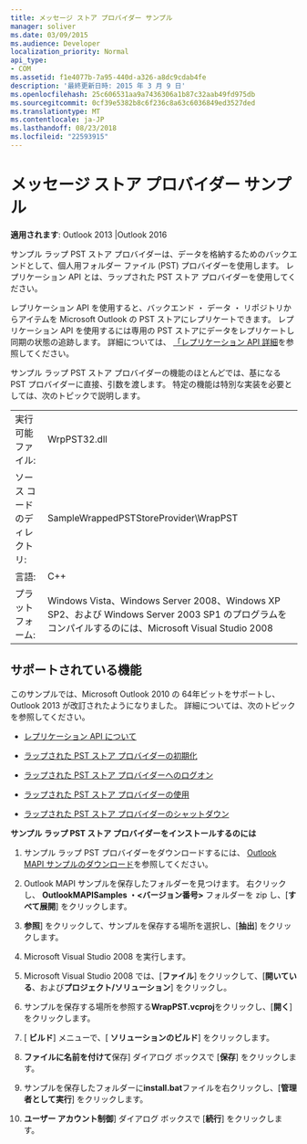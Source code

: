 ```yaml
---
title: メッセージ ストア プロバイダー サンプル
manager: soliver
ms.date: 03/09/2015
ms.audience: Developer
localization_priority: Normal
api_type:
- COM
ms.assetid: f1e4077b-7a95-440d-a326-a8dc9cdab4fe
description: '最終更新日時: 2015 年 3 月 9 日'
ms.openlocfilehash: 25c606531aa9a7436306a1b87c32aab49fd975db
ms.sourcegitcommit: 0cf39e5382b8c6f236c8a63c6036849ed3527ded
ms.translationtype: MT
ms.contentlocale: ja-JP
ms.lasthandoff: 08/23/2018
ms.locfileid: "22593915"
---
```

# <a name="message-store-provider-sample"></a>メッセージ ストア プロバイダー サンプル

  
  
**適用されます**: Outlook 2013 |Outlook 2016 
  
サンプル ラップ PST ストア プロバイダーは、データを格納するためのバックエンドとして、個人用フォルダー ファイル (PST) プロバイダーを使用します。 レプリケーション API とは、ラップされた PST ストア プロバイダーを使用してください。 
  
レプリケーション API を使用すると、バックエンド ・ データ ・ リポジトリからアイテムを Microsoft Outlook の PST ストアにレプリケートできます。 レプリケーション API を使用するには専用の PST ストアにデータをレプリケートし同期の状態の追跡します。 詳細については、 [「レプリケーション API 詳細](about-the-replication-api.md)を参照してください。
  
サンプル ラップ PST ストア プロバイダーの機能のほとんどでは、基になる PST プロバイダーに直接、引数を渡します。 特定の機能は特別な実装を必要としては、次のトピックで説明します。
  
|||
|:-----|:-----|
|実行可能ファイル:  <br/> |WrpPST32.dll  <br/> |
|ソース コードのディレクトリ:  <br/> |SampleWrappedPSTStoreProvider\WrapPST  <br/> |
|言語:  <br/> |C++  <br/> |
|プラットフォーム:  <br/> |Windows Vista、Windows Server 2008、Windows XP SP2、および Windows Server 2003 SP1 のプログラムをコンパイルするのには、Microsoft Visual Studio 2008  <br/> |
   
## <a name="supported-features"></a>サポートされている機能

このサンプルでは、Microsoft Outlook 2010 の 64年ビットをサポートし、Outlook 2013 が改訂されたようになりました。 詳細については、次のトピックを参照してください。
  
- [レプリケーション API について](about-the-replication-api.md)
    
- [ラップされた PST ストア プロバイダーの初期化](initializing-a-wrapped-pst-store-provider.md)
    
- [ラップされた PST ストア プロバイダーへのログオン](logging-on-to-a-wrapped-pst-store-provider.md)
    
- [ラップされた PST ストア プロバイダーの使用](using-a-wrapped-pst-store-provider.md)
    
- [ラップされた PST ストア プロバイダーのシャットダウン](shutting-down-a-wrapped-pst-store-provider.md)
    
 **サンプル ラップ PST ストア プロバイダーをインストールするのには**
  
1. サンプル ラップ PST プロバイダーをダウンロードするには、 [Outlook MAPI サンプルのダウンロード](downloading-the-outlook-mapi-samples.md)を参照してください。
    
2. Outlook MAPI サンプルを保存したフォルダーを見つけます。 右クリックし、 **OutlookMAPISamples ・\<バージョン番号\>** フォルダーを zip し、[**すべて展開**] をクリックします。
    
3. **参照**] をクリックして、サンプルを保存する場所を選択し、[**抽出**] をクリックします。
    
4. Microsoft Visual Studio 2008 を実行します。
    
5. Microsoft Visual Studio 2008 では、[**ファイル**] をクリックして、[**開いている**、および**プロジェクト/ソリューション**] をクリックし。
    
6. サンプルを保存する場所を参照する**WrapPST.vcproj**をクリックし、[**開く**] をクリックします。
    
7. [ **ビルド**] メニューで、[ **ソリューションのビルド**] をクリックします。
    
8. **ファイルに名前を付けて**保存] ダイアログ ボックスで [**保存**] をクリックします。
    
9. サンプルを保存したフォルダーに**install.bat**ファイルを右クリックし、[**管理者として実行**] をクリックします。
    
10. **ユーザー アカウント制御**] ダイアログ ボックスで [**続行**] をクリックします。
    


